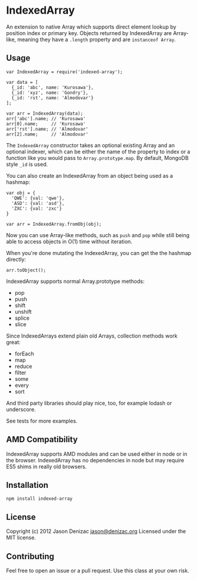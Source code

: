 # IndexedArray

An extension to native Array which supports direct element lookup by position index or primary key. Objects returned by IndexedArray are Array-like, meaning they have a `.length` property and are `instanceof Array`.

## Usage

    var IndexedArray = require('indexed-array');

    var data = [
      {_id: 'abc', name: 'Kurosawa'},
      {_id: 'xyz', name: 'Gondry'},
      {_id: 'rst', name: 'Almodovar'}
    ];

    var arr = IndexedArray(data);
    arr['abc'].name; // 'Kurosawa'
    arr[0].name;     // 'Kurosawa'
    arr['rst'].name; // 'Almodovar'
    arr[2].name;     // 'Almodovar'

The `IndexedArray` constructor takes an optional existing Array and an optional indexer, which can be either the name of the property to index or a function like you would pass to `Array.prototype.map`. By default, MongoDB style `_id` is used.

You can also create an IndexedArray from an object being used as a hashmap:

    var obj = {
      'QWE': {val: 'qwe'},
      'ASD': {val: 'asd'},
      'ZXC': {val: 'zxc'}
    }

    var arr = IndexedArray.fromObj(obj);

Now you can use Array-like methods, such as `push` and `pop` while still being able to access objects in O(1) time without iteration.

When you're done mutating the IndexedArray, you can get the the hashmap directly:

    arr.toObject();


IndexedArray supports normal Array.prototype methods:

 - pop
 - push
 - shift
 - unshift
 - splice
 - slice

Since IndexedArrays extend plain old Arrays, collection methods work great:
 - forEach
 - map
 - reduce
 - filter
 - some
 - every
 - sort

And third party libraries should play nice, too, for example lodash or underscore.

See tests for more examples.

## AMD Compatibility

IndexedArray supports AMD modules and can be used either in node or in the browser. IndexedArray has no dependencies in node but may require ES5 shims in really old browsers.

## Installation

    npm install indexed-array

## License
Copyright (c) 2012 Jason Denizac <jason@denizac.org>
Licensed under the MIT license.

## Contributing
Feel free to open an issue or a pull request. Use this class at your own risk.